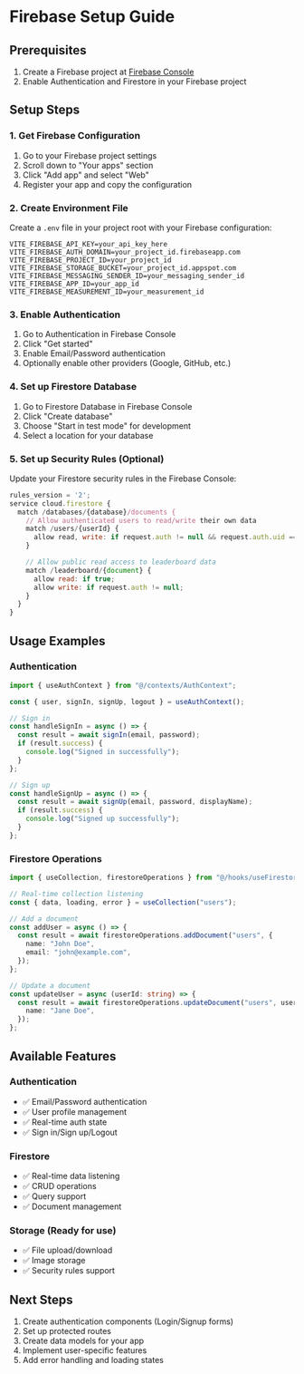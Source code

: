 # Firebase Setup Guide

## Prerequisites

1. Create a Firebase project at [Firebase Console](https://console.firebase.google.com/)
2. Enable Authentication and Firestore in your Firebase project

## Setup Steps

### 1. Get Firebase Configuration

1. Go to your Firebase project settings
2. Scroll down to "Your apps" section
3. Click "Add app" and select "Web"
4. Register your app and copy the configuration

### 2. Create Environment File

Create a `.env` file in your project root with your Firebase configuration:

```env
VITE_FIREBASE_API_KEY=your_api_key_here
VITE_FIREBASE_AUTH_DOMAIN=your_project_id.firebaseapp.com
VITE_FIREBASE_PROJECT_ID=your_project_id
VITE_FIREBASE_STORAGE_BUCKET=your_project_id.appspot.com
VITE_FIREBASE_MESSAGING_SENDER_ID=your_messaging_sender_id
VITE_FIREBASE_APP_ID=your_app_id
VITE_FIREBASE_MEASUREMENT_ID=your_measurement_id
```

### 3. Enable Authentication

1. Go to Authentication in Firebase Console
2. Click "Get started"
3. Enable Email/Password authentication
4. Optionally enable other providers (Google, GitHub, etc.)

### 4. Set up Firestore Database

1. Go to Firestore Database in Firebase Console
2. Click "Create database"
3. Choose "Start in test mode" for development
4. Select a location for your database

### 5. Set up Security Rules (Optional)

Update your Firestore security rules in the Firebase Console:

```javascript
rules_version = '2';
service cloud.firestore {
  match /databases/{database}/documents {
    // Allow authenticated users to read/write their own data
    match /users/{userId} {
      allow read, write: if request.auth != null && request.auth.uid == userId;
    }

    // Allow public read access to leaderboard data
    match /leaderboard/{document} {
      allow read: if true;
      allow write: if request.auth != null;
    }
  }
}
```

## Usage Examples

### Authentication

```typescript
import { useAuthContext } from "@/contexts/AuthContext";

const { user, signIn, signUp, logout } = useAuthContext();

// Sign in
const handleSignIn = async () => {
  const result = await signIn(email, password);
  if (result.success) {
    console.log("Signed in successfully");
  }
};

// Sign up
const handleSignUp = async () => {
  const result = await signUp(email, password, displayName);
  if (result.success) {
    console.log("Signed up successfully");
  }
};
```

### Firestore Operations

```typescript
import { useCollection, firestoreOperations } from "@/hooks/useFirestore";

// Real-time collection listening
const { data, loading, error } = useCollection("users");

// Add a document
const addUser = async () => {
  const result = await firestoreOperations.addDocument("users", {
    name: "John Doe",
    email: "john@example.com",
  });
};

// Update a document
const updateUser = async (userId: string) => {
  const result = await firestoreOperations.updateDocument("users", userId, {
    name: "Jane Doe",
  });
};
```

## Available Features

### Authentication

- ✅ Email/Password authentication
- ✅ User profile management
- ✅ Real-time auth state
- ✅ Sign in/Sign up/Logout

### Firestore

- ✅ Real-time data listening
- ✅ CRUD operations
- ✅ Query support
- ✅ Document management

### Storage (Ready for use)

- ✅ File upload/download
- ✅ Image storage
- ✅ Security rules support

## Next Steps

1. Create authentication components (Login/Signup forms)
2. Set up protected routes
3. Create data models for your app
4. Implement user-specific features
5. Add error handling and loading states
